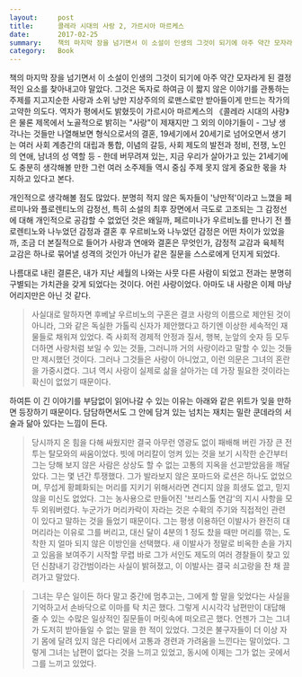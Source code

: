 ```yaml
---
layout:     post
title:      콜레라 시대의 사랑 2, 가르시아 마르케스
date:       2017-02-25
summary:    책의 마지막 장을 넘기면서 이 소설이 인생의 그것이 되기에 아주 약간 모자라게 된 결정적인 요소를 찾아내고야 말았다. 그것은 독자로 하여금 이 짧지 않은 이야기를 관통하는 주제를 지고지순한 사랑과 소위 낭만 지상주의의 로맨스로만 받아들이게 만드는 작가의 고약한 의도다. 역자가 평에서도 밝혔듯이 가르시아 마르케스의 《콜레라 시대의 사랑》은 물론 제목에서 노골적으로 밝히는 "사랑"이 제재지만 그 외의 이야기들이 - 그냥 생각나는 것들만 나열해보면 형식으로서의 결혼, 19세기에서 20세기로 넘어오면서 생기는 여러 사회 계층간의 대립과 통합, 이념의 갈등, 사회 제도의 발전과 정비, 전쟁, 노인의 연애, 남녀의 성 역할 등 - 한데 버무려져 있는, 지금 우리가 살아가고 있는 21세기에도 충분히 생각해볼 만한 그런 여러 소주제들 역시 중심 주제 못지 않게 중요한 몫을 차지하고 있다고 본다.
category:   Book
---
```


책의 마지막 장을 넘기면서 이 소설이 인생의 그것이 되기에 아주 약간 모자라게 된 결정적인 요소를 찾아내고야 말았다. 그것은 독자로 하여금 이 짧지 않은 이야기를 관통하는 주제를 지고지순한 사랑과 소위 낭만 지상주의의 로맨스로만 받아들이게 만드는 작가의 고약한 의도다. 역자가 평에서도 밝혔듯이 가르시아 마르케스의 《콜레라 시대의 사랑》은 물론 제목에서 노골적으로 밝히는 "사랑"이 제재지만 그 외의 이야기들이 - 그냥 생각나는 것들만 나열해보면 형식으로서의 결혼, 19세기에서 20세기로 넘어오면서 생기는 여러 사회 계층간의 대립과 통합, 이념의 갈등, 사회 제도의 발전과 정비, 전쟁, 노인의 연애, 남녀의 성 역할 등 - 한데 버무려져 있는, 지금 우리가 살아가고 있는 21세기에도 충분히 생각해볼 만한 그런 여러 소주제들 역시 중심 주제 못지 않게 중요한 몫을 차지하고 있다고 본다.

개인적으로 생각해볼 점도 많았다. 분명히 적지 않은 독자들이 '낭만적'이라고 느꼈을 페르미나와 플로렌티노의 감정선, 특히 소설의 최후 장면에서 극도로 고조되는 그 감정선에 대해 개인적으로 공감할 수 없었던 것은 왜일까, 페르미나가 우르비노를 만나기 전 플로렌티노와 나누었던 감정과 결혼 후 우르비노와 나누었던 감정은 어떤 차이가 있었을까, 조금 더 본질적으로 들어가 사랑과 연애와 결혼은 무엇인가, 감정적 교감과 육체적 교감은 하나로 묶어낼 성격의 것인가 아닌가 같은 질문을 스스로에게 던지게 되었다.

나름대로 내린 결론은, 내가 지난 세월의 나와는 사뭇 다른 사람이 되었고 전과는 분명히 구별되는 가치관을 갖게 되었다는 것이다. 어린 사랑이었다. 아마도 내 사랑은 이제 마냥 어리지만은 아닌 것 같다.

> 사실대로 말하자면 후베날 우르비노의 구혼은 결코 사랑의 이름으로 제안된 것이 아니라, 그와 같은 독실한 가톨릭 신자가 제안했다고 하기엔 이상한 세속적인 재물들로 채워져 있었다. 즉 사회적 경제적 안정과 질서, 행복, 눈앞의 숫자 등 모두 더하면 사랑처럼 보일 수 있는 것들, 그러니까 거의 사랑이라고 말할 수 있는 것들만 제시했던 것이다. 그러나 그것들은 사랑이 아니었고, 이런 의문은 그녀의 혼란을 가중시켰다. 그녀 역시 사랑이 실제로 삶을 살아가는 데 가장 필요한 것이라는 확신이 없었기 때문이다.

하여튼 이 긴 이야기를 부담없이 읽어나갈 수 있는 이유는 아래와 같은 위트가 잊을 만하면 등장하기 때문이다. 담담하면서도 그 안에 담겨 있는 넘치는 재치는 밀란 쿤데라의 서술과 닮아 있다는 느낌이 든다.

> 당시까지 온 힘을 다해 싸웠지만 결국 아무런 영광도 없이 패배해 버린 가장 큰 전투는 탈모와의 싸움이었다. 빗에 머리칼이 엉켜 있는 것을 보기 시작한 순간부터 그는 당해 보지 않은 사람은 상상도 할 수 없는 고통의 지옥을 선고받았음을 깨달았다. 그는 몇 년간 투쟁했다. 그가 발라보지 않은 포마드와 로션은 하나도 없었으며, 무섭게 황폐화되는 머리를 지키기 위해서라면 견디지 않을 희생도 없고, 믿지 않을 미신도 없었다. 그는 농사용으로 만들어진 '브리스톨 연감'의 지시 사항을 모두 외워버렸다. 누군가가 머리카락이 자라는 것은 수확의 주기와 직접적인 관련이 있다고 말하는 것을 들었기 때문이다. 그는 평생 이용하던 이발사가 완전히 대머리라는 이유로 그를 버리고, 대신 달이 4분의 1 정도 찼을 때만 머리를 깎는, 도착한 지 얼마 되지 않은 이방인을 선택했다. 새 이발사가 정말로 비옥한 손을 가지고 있음을 보여주기 시작할 무렵 바로 그가 서인도 제도의 여러 경찰들이 찾고 있던 신참내기 강간범이라는 사실이 밝혀졌고, 이 이발사는 결국 쇠고랑을 찬 채 끌려가고 말았다.

> 그녀는 무슨 일이든 하다 말고 중간에 멈추고는, 그에게 할 말을 잊었다는 사실을 기억하고서 손바닥으로 이마를 탁 치곤 했다. 그렇게 시시각각 남편만이 대답해 줄 수 있는 수많은 일상적인 질문들이 머릿속에 떠오르곤 했다. 언젠가 그는 그녀가 도저히 받아들일 수 없는 말을 한 적이 있었다. 그것은 불구자들이 더 이상 자기 몸에 달려 있지 않은 다리에서 고통과 경련과 가려움을 느낀다는 말이었다. 그렇게 그녀는 남편이 없다는 것을 느끼고 있었고, 동시에 이제는 그가 없는 곳에서 그를 느끼고 있었다.

